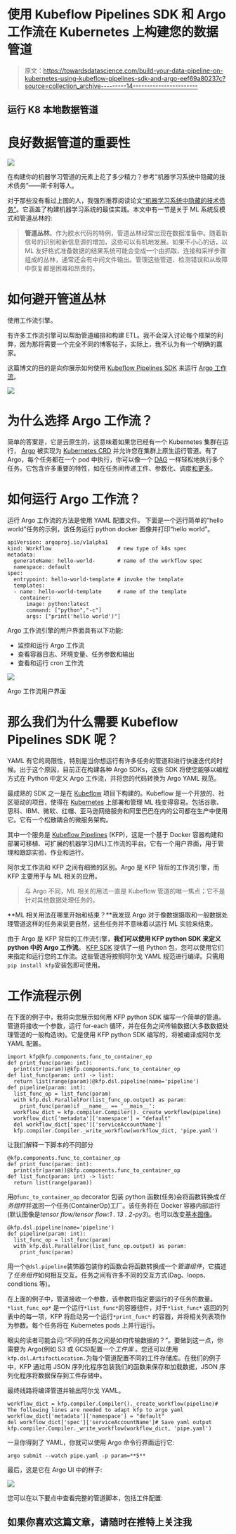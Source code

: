 # 使用 Kubeflow Pipelines SDK 和 Argo 工作流在 Kubernetes 上构建您的数据管道

> 原文：<https://towardsdatascience.com/build-your-data-pipeline-on-kubernetes-using-kubeflow-pipelines-sdk-and-argo-eef69a80237c?source=collection_archive---------14----------------------->

## 运行 K8 本地数据管道

# 良好数据管道的重要性

![](img/9713c4a9a9c44aee274b182c72684a8c.png)

在构建你的机器学习管道的元素上花了多少精力？参考“机器学习系统中隐藏的技术债务”——斯卡利等人。

对于那些没有看过上图的人，我强烈推荐阅读论文[“机器学习系统中隐藏的技术债务”](https://papers.nips.cc/paper/5656-hidden-technical-debt-in-machine-learning-systems.pdf)。它涵盖了构建机器学习系统的最佳实践。本文中有一节是关于 ML 系统反模式和管道丛林的:

> **管道丛林**。作为胶水代码的特例，管道丛林经常出现在数据准备中。随着新信号的识别和新信息源的增加，这些可以有机地发展。如果不小心的话，以 ML 友好格式准备数据的结果系统可能会变成一个由抓取、连接和采样步骤组成的丛林，通常还会有中间文件输出。管理这些管道、检测错误和从故障中恢复都是困难和昂贵的。

# 如何避开管道丛林

使用工作流引擎。

有许多工作流引擎可以帮助管道编排和构建 ETL。我不会深入讨论每个框架的利弊，因为那将需要一个完全不同的博客帖子，实际上，我不认为有一个明确的赢家。

这篇博文的目的是向你展示如何使用 [Kubeflow Pipelines SDK](https://www.kubeflow.org/docs/pipelines/sdk/sdk-overview/) 来运行 [Argo 工作流](https://github.com/argoproj/argo)。

![](img/a80aaf72de125613318f278be48ccb66.png)

# 为什么选择 Argo 工作流？

简单的答案是，它是云原生的，这意味着如果您已经有一个 Kubernetes 集群在运行， [Argo](https://argoproj.github.io/projects/argo) 被实现为 [Kubernetes CRD](https://kubernetes.io/docs/concepts/extend-kubernetes/api-extension/custom-resources/) 并允许您在集群上原生运行管道。有了 Argo，每个任务都在一个 pod 中执行，你可以像一个 [DAG](https://en.wikipedia.org/wiki/Directed_acyclic_graph) 一样轻松地执行多个任务。它包含许多重要的特性，如在任务间传递工件、参数化、调度[和更多](https://argoproj.github.io/projects/argo/)。

# 如何运行 Argo 工作流？

运行 Argo 工作流的方法是使用 YAML 配置文件。
下面是一个运行简单的“hello world”任务的示例，该任务运行 python docker 图像并打印“hello world”。

```
apiVersion: argoproj.io/v1alpha1
kind: Workflow                     # new type of k8s spec
metadata:
  generateName: hello-world-       # name of the workflow spec
  namespace: default
spec:
  entrypoint: hello-world-template # invoke the template
  templates:
  - name: hello-world-template     # name of the template
    container:
      image: python:latest
      command: ["python","-c"]
      args: ["print('hello world')"]
```

Argo 工作流引擎的用户界面具有以下功能:

*   监控和运行 Argo 工作流
*   查看容器日志、环境变量、任务参数和输出
*   查看和运行 cron 工作流

![](img/a964a61cd876d7321415f087360e9227.png)

Argo 工作流用户界面

# 那么我们为什么需要 Kubeflow Pipelines SDK 呢？

YAML 有它的局限性，特别是当你想运行有许多任务的管道和进行快速迭代的时候。出于这个原因，目前正在构建各种 Argo SDKs，这些 SDK 将使您能够以编程方式在 Python 中定义 Argo 工作流，并将您的代码转换为 Argo YAML 规范。

最成熟的 SDK 之一是在 [Kubeflow](https://www.kubeflow.org/) 项目下构建的。Kubeflow 是一个开放的、社区驱动的项目，使得在 [Kubernetes](https://kubernetes.io/) 上部署和管理 ML 栈变得容易。包括谷歌、思科、IBM、微软、红帽、亚马逊网络服务和阿里巴巴在内的公司都在生产中使用它。它有一个松散耦合的微服务架构。

其中一个服务是 [Kubeflow Pipelines](https://www.kubeflow.org/docs/pipelines/overview/pipelines-overview/) (KFP)，这是一个基于 Docker 容器构建和部署可移植、可扩展的机器学习(ML)工作流的平台。它有一个用户界面，用于管理和跟踪实验、作业和运行。

阿尔戈工作流和 KFP 之间有细微的区别。Argo 是 KFP 背后的工作流引擎，而 KFP 主要用于与 ML 相关的应用。

> 与 Argo 不同，ML 相关的用法一直是 Kubeflow 管道的唯一焦点；它不是针对其他数据处理任务的。

**ML 相关用法在哪里开始和结束？**我发现 Argo 对于像数据摄取和一般数据处理管道这样的任务来说更自然，这些任务并不意味着以运行 ML 实验来结束。

由于 Argo 是 KFP 背后的工作流引擎，**我们可以使用 KFP python SDK 来定义 python 中的 Argo 工作流**。 [KFP SDK](https://kubeflow-pipelines.readthedocs.io/en/latest/source/kfp.html) 提供了一组 Python 包，您可以使用它们来指定和运行您的工作流。这些管道将按照阿尔戈 YAML 规范进行编译。只需用`pip install kfp`安装包即可使用。

# 工作流程示例

在下面的例子中，我将向您展示如何用 KFP python SDK 编写一个简单的管道。管道将接收一个参数，运行 for-each 循环，并在任务之间传输数据(大多数数据处理管道的一般构造块)。它是使用 KFP python SDK 编写的，将被编译成阿尔戈 YAML 配置。

```
import kfp@kfp.components.func_to_container_op
def print_func(param: int):
  print(str(param))@kfp.components.func_to_container_op
def list_func(param: int) -> list:
  return list(range(param))@kfp.dsl.pipeline(name='pipeline')
def pipeline(param: int):
  list_func_op = list_func(param)
  with kfp.dsl.ParallelFor(list_func_op.output) as param:
    print_func(param)if __name__ == '__main__':
  workflow_dict = kfp.compiler.Compiler()._create_workflow(pipeline)
  workflow_dict['metadata']['namespace'] = "default"
  del workflow_dict['spec']['serviceAccountName']
  kfp.compiler.Compiler._write_workflow(workflow_dict, 'pipe.yaml')
```

让我们解释一下脚本的不同部分

```
@kfp.components.func_to_container_op
def print_func(param: int):
  print(str(param))@kfp.components.func_to_container_op
def list_func(param: int) -> list:
  return list(range(param))
```

用`@func_to_container_op` decorator 包装 python 函数(任务)会将函数转换成*任务组件*并返回一个任务(ContainerOp)工厂。该任务将在 Docker 容器内部运行(默认图像是*tensor flow/tensor flow:1 . 13 . 2-py3*)。也可以改变[基本图像](https://kubeflow-pipelines.readthedocs.io/en/latest/_modules/kfp/components/_python_op.html#func_to_container_op)。

```
@kfp.dsl.pipeline(name='pipeline')
def pipeline(param: int):
  list_func_op = list_func(param)
  with kfp.dsl.ParallelFor(list_func_op.output) as param:
    print_func(param)
```

用一个`@dsl.pipeline`装饰器包装你的函数会将函数转换成一个*管道组件*，它描述了*任务组件*如何相互交互。任务之间有许多不同的交互方式(Dag、loops、conditions 等)。

在上面的例子中，管道接收一个参数，该参数将指定要运行的子任务的数量。`*list_func_op*` 是一个运行`*list_func*`的容器组件，对于`*list_func*` 返回的列表中的每一项，KFP 将启动另一个运行`*print_func*` 的容器，并将相关列表项作为参数。每个任务将在 Kubernetes pods 上并行运行。

眼尖的读者可能会问:“不同的任务之间是如何传输数据的？”。要做到这一点，你需要为 Argo(例如 S3 或 GCS)配置一个*工件库* 。您还可以使用`kfp.dsl.ArtifactLocation.`为每个管道配置不同的工件存储库。在我们的例子中，KFP 通过用 JSON 序列化程序包装我们的函数来保存和加载数据，JSON 序列化程序将数据保存到工件存储中。

最终线路将编译管道并输出阿尔戈 YAML。

```
workflow_dict = kfp.compiler.Compiler()._create_workflow(pipeline)# The following lines are needed to adapt kfp to argo yaml
workflow_dict['metadata']['namespace'] = "default"
del workflow_dict['spec']['serviceAccountName']# Save yaml output
kfp.compiler.Compiler._write_workflow(workflow_dict, 'pipe.yaml')
```

一旦你得到了 YAML，你就可以使用 Argo 命令行界面运行它:

```
argo submit --watch pipe.yaml -p param=**5**
```

最后，这是它在 Argo UI 中的样子:

![](img/38318c15d235aef2d301a2ff0e72a239.png)

您可以在以下要点中查看完整的管道脚本，包括工件配置:

## 如果你喜欢这篇文章，请随时在推特上关注我